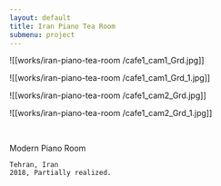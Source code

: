 ```yaml
---
layout: default
title: Iran Piano Tea Room
submenu: project
---
```


![[works/iran-piano-tea-room /cafe1_cam1_Grd.jpg]]

![[works/iran-piano-tea-room /cafe1_cam1_Grd_1.jpg]]

![[works/iran-piano-tea-room /cafe1_cam2_Grd.jpg]]

![[works/iran-piano-tea-room /cafe1_cam2_Grd_1.jpg]]

<br id="scr-to-here" />

Modern Piano Room

	Tehran, Iran
	2018, Partially realized.